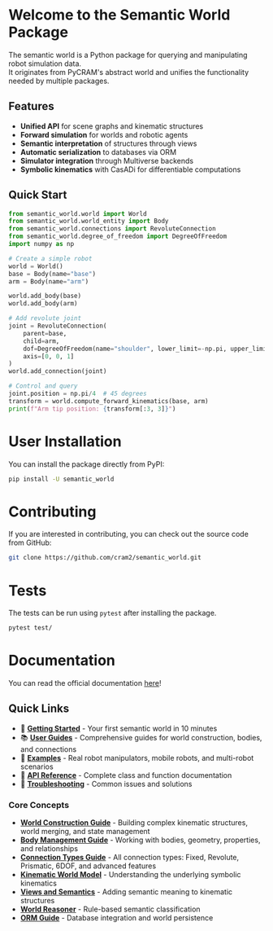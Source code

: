 # Welcome to the Semantic World Package

The semantic world is a Python package for querying and manipulating robot simulation data.  
It originates from PyCRAM's abstract world and unifies the functionality needed by multiple packages.

## Features

- **Unified API** for scene graphs and kinematic structures
- **Forward simulation** for worlds and robotic agents  
- **Semantic interpretation** of structures through views
- **Automatic serialization** to databases via ORM
- **Simulator integration** through Multiverse backends
- **Symbolic kinematics** with CasADi for differentiable computations

## Quick Start

```python
from semantic_world.world import World
from semantic_world.world_entity import Body
from semantic_world.connections import RevoluteConnection
from semantic_world.degree_of_freedom import DegreeOfFreedom
import numpy as np

# Create a simple robot
world = World()
base = Body(name="base")
arm = Body(name="arm")

world.add_body(base)
world.add_body(arm)

# Add revolute joint
joint = RevoluteConnection(
    parent=base, 
    child=arm,
    dof=DegreeOfFreedom(name="shoulder", lower_limit=-np.pi, upper_limit=np.pi),
    axis=[0, 0, 1]
)
world.add_connection(joint)

# Control and query
joint.position = np.pi/4  # 45 degrees
transform = world.compute_forward_kinematics(base, arm)
print(f"Arm tip position: {transform[:3, 3]}")
```

# User Installation


You can install the package directly from PyPI:

```bash
pip install -U semantic_world
```

# Contributing

If you are interested in contributing, you can check out the source code from GitHub:

```bash
git clone https://github.com/cram2/semantic_world.git
```

# Tests
The tests can be run using `pytest` after installing the package.

```bash
pytest test/
```

# Documentation

You can read the official documentation [here](https://cram2.github.io/semantic_world/intro.html)!

## Quick Links

- 🚀 **[Getting Started](https://cram2.github.io/semantic_world/getting_started.html)** - Your first semantic world in 10 minutes
- 📚 **[User Guides](https://cram2.github.io/semantic_world/world_construction.html)** - Comprehensive guides for world construction, bodies, and connections  
- 🤖 **[Examples](https://cram2.github.io/semantic_world/examples.html)** - Real robot manipulators, mobile robots, and multi-robot scenarios
- 📖 **[API Reference](https://cram2.github.io/semantic_world/api_reference.html)** - Complete class and function documentation
- 🔧 **[Troubleshooting](https://cram2.github.io/semantic_world/troubleshooting.html)** - Common issues and solutions

### Core Concepts

- **[World Construction Guide](https://cram2.github.io/semantic_world/world_construction.html)** - Building complex kinematic structures, world merging, and state management
- **[Body Management Guide](https://cram2.github.io/semantic_world/body_management.html)** - Working with bodies, geometry, properties, and relationships  
- **[Connection Types Guide](https://cram2.github.io/semantic_world/connection_types.html)** - All connection types: Fixed, Revolute, Prismatic, 6DOF, and advanced features
- **[Kinematic World Model](https://cram2.github.io/semantic_world/kinematic_world.html)** - Understanding the underlying symbolic kinematics
- **[Views and Semantics](https://cram2.github.io/semantic_world/views.html)** - Adding semantic meaning to kinematic structures
- **[World Reasoner](https://cram2.github.io/semantic_world/world_reasoner.html)** - Rule-based semantic classification
- **[ORM Guide](https://cram2.github.io/semantic_world/examples/orm_querying.html)** - Database integration and world persistence